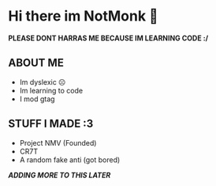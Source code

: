 # Hi there im NotMonk 👋
**PLEASE DONT HARRAS ME BECAUSE IM LEARNING CODE :/**

## ABOUT ME
- Im dyslexic ☹️
- Im learning to code
- I mod gtag
  
## STUFF I MADE :3
- Project NMV (Founded)
- CR7T
- A random fake anti (got bored)

 ***ADDING MORE TO THIS LATER***
